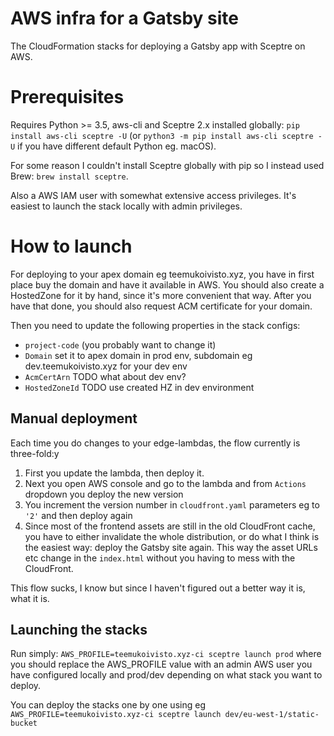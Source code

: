 # AWS infra for a Gatsby site

The CloudFormation stacks for deploying a Gatsby app with Sceptre on AWS.

# Prerequisites

Requires Python >= 3.5, aws-cli and Sceptre 2.x installed globally: `pip install aws-cli sceptre -U` (or `python3 -m pip install aws-cli sceptre -U` if you have different default Python eg. macOS).

For some reason I couldn't install Sceptre globally with pip so I instead used Brew: `brew install sceptre`.

Also a AWS IAM user with somewhat extensive access privileges. It's easiest to launch the stack locally with admin privileges.

# How to launch

For deploying to your apex domain eg teemukoivisto.xyz, you have in first place buy the domain and have it available in AWS. You should also create a HostedZone for it by hand, since it's more convenient that way. After you have that done, you should also request ACM certificate for your domain.

Then you need to update the following properties in the stack configs:
* `project-code` (you probably want to change it)
* `Domain` set it to apex domain in prod env, subdomain eg dev.teemukoivisto.xyz for your dev env
* `AcmCertArn` TODO what about dev env?
* `HostedZoneId` TODO use created HZ in dev environment

## Manual deployment

Each time you do changes to your edge-lambdas, the flow currently is three-fold:y
1. First you update the lambda, then deploy it.
2. Next you open AWS console and go to the lambda and from `Actions` dropdown you deploy the new version
3. You increment the version number in `cloudfront.yaml` parameters eg to `'2'` and then deploy again
4. Since most of the frontend assets are still in the old CloudFront cache, you have to either invalidate the whole distribution, or do what I think is the easiest way: deploy the Gatsby site again. This way the asset URLs etc change in the `index.html` without you having to mess with the CloudFront.

This flow sucks, I know but since I haven't figured out a better way it is, what it is.

## Launching the stacks

Run simply: `AWS_PROFILE=teemukoivisto.xyz-ci sceptre launch prod` where you should replace the AWS_PROFILE value with an admin AWS user you have configured locally and prod/dev depending on what stack you want to deploy.

You can deploy the stacks one by one using eg `AWS_PROFILE=teemukoivisto.xyz-ci sceptre launch dev/eu-west-1/static-bucket`
